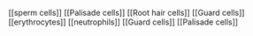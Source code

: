 [[sperm cells]]
[[Palisade cells]]
[[Root hair cells]]
[[Guard cells]]
[[erythrocytes]]
[[neutrophils]]
[[Guard cells]]
[[Palisade cells]]